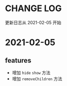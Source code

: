 # CHANGE LOG 

更新日志从 2021-02-05 开始

# 2021-02-05

## features

* 增加 `hide` `show` 方法
* 增加 `removeChildren` 方法